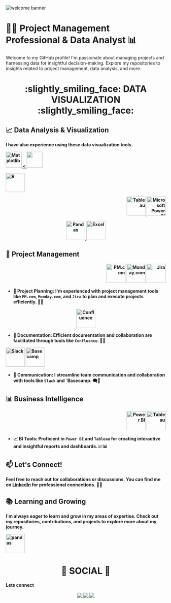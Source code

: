 



![welcome banner](https://github.com/amike68/amike68/assets/147053561/f2c4473e-cc6f-4b60-bdc3-ed588cde8d57)

# 👨‍💼 Project Management Professional & Data Analyst 📊

Welcome to my GitHub profile! I'm passionate about managing projects and harnessing data for insightful decision-making. Explore my repositories to insights related to project management, data analysis, and more.

<div align="center"> <h1 align="center"> :slightly_smiling_face: DATA VISUALIZATION :slightly_smiling_face:	</h1> </div>

## 📈 Data Analysis & Visualization

<b>I have also experience using these data visualization tools.<b>

<p align="left">
<a href="#" target="_blank"> <img src="https://matplotlib.org/stable/_images/sphx_glr_logos2_003.png" alt="Matplotlib" height="50"/> <
<a href="#" target="_blank"> <img src="https://seaborn.pydata.org/_static/logo-wide-lightbg.svg" height="50"/> </a> 
  
<a href="#" target="_blank"> <img src="https://github.com/amike68/amike68/assets/147053561/66f3d83f-c5f5-43d0-be21-79055f2150d2" alt="R" height="60"/> </a>
<p align="right">
<a href="#" target="_blank"> <img src="https://github.com//amike68/amike68/assets/147053561/8b418099-5e14-4f8b-b0ee-9c6fd1c1ff27" alt="Tableau" height="60"/> </a>
<a href="#" target="_blank"> <img src="https://insightsoftware.com/wp-content/uploads/2018/03/blog-microsoft-power-bi-solid-color.jpg" alt="Microsoft Power BI" height="60"/> </a>
<p align="middle">
<a href="#" target="_blank"> <img src="https://upload.wikimedia.org/wikipedia/commons/thumb/e/ed/Pandas_logo.svg/2560px-Pandas_logo.svg.png" alt="Pandas" height="60"/> </a>
<a href="#" target="_blank"> <img src="https://github.com//amike68/amike68/assets/147053561/28c0c3bf-76b5-46fc-adbd-7248bd072384" alt="Excel" height="60"/> </a>
  <p align="left">
  

</p>


## 🚀 Project Management
<div align="right">
  <img src="https://example.com/pmcom-logo.png" alt="PM.com" width="60" height="60">
  <img src="https://example.com/monday-logo.png" alt="Monday.com" width="60" height="60">
  <img src="https://example.com/jira-logo.png" alt="Jira" width="60" height="60">
</div>

- 📆 Project Planning: I'm experienced with project management tools like `PM.com`, `Monday.com`, and `Jira` to plan and execute projects efficiently. 🚀📆

<div align="center">
  <img src="https://example.com/confluence-logo.png" alt="Confluence" width="60" height="60">
</div>

- 📝 Documentation: Efficient documentation and collaboration are facilitated through tools like `Confluence`. 📄📎

<div align="left">
  <img src="https://example.com/slack-logo.png" alt="Slack" width="60" height="60">
  <img src="https://example.com/basecamp-logo.png" alt="Basecamp" width="60" height="60">
</div>

- 💬 Communication: I streamline team communication and collaboration with tools like `Slack` and `Basecamp. 🗨️🏢

## 📊 Business Intelligence
<div align="right">
  <img src="https://example.com/powerbi-logo.png" alt="Power BI" width="60" height="60">
  <img src="https://example.com/tableau-logo.png" alt="Tableau" width="60" height="60">
</div>

- 📈 BI Tools: Proficient in `Power BI` and `Tableau` for creating interactive and insightful reports and dashboards. 📈📊

## 📫 Let's Connect!
Feel free to reach out for collaborations or discussions. You can find me on [LinkedIn](https://www.linkedin.com/in/your-profile-link) for professional connections. 📧🤝

## 📚 Learning and Growing
I'm always eager to learn and grow in my areas of expertise. Check out my repositories, contributions, and projects to explore more about my journey.




 <img src="![image](https://github.com/amike68/amike68/assets/147053561/dca0cd7d-68c3-4f40-a8e8-05f13d172a05)
" alt="pandas" width="60" height="60">

<div align="center"> <h1 align="center"> 👨 SOCIAL 👩 </h1> </div> 

<b>Lets connect</b> 

<p align="center"> 

 

<a href="https://www.linkedin.com/in/estheramike/"> 

  <img align="center" src="https://img.shields.io/badge/linkedin-%230077B5.svg?&style=for-the-badge&logo=linkedin&logoColor=white" /> 

</a> 

 

<a href="https://public.tableau.com/app/profile/esther.amike/"> 


  <img align="center" src="https://img.shields.io/badge/-Tableau-1e376b?style=for-the-badge&logo=tableau&logoColor=white"  /> 

</a> 

 

<a href="mailto:esther.amike@googlemail.com">   

  <img align="center" src="https://img.shields.io/badge/gmail-f1f2f6.svg?&style=for-the-badge&logo=gmail&logoColor=red"  /> 

</a> 

 

</p> 

 
